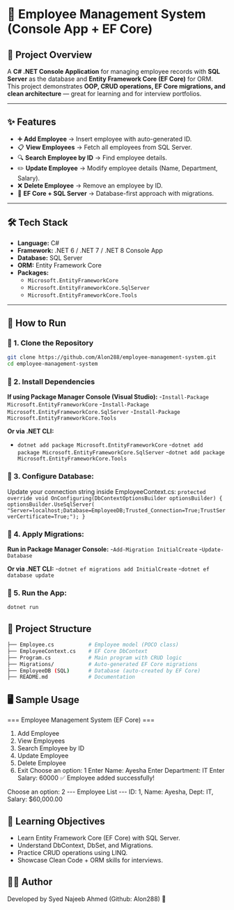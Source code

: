 # 🏢 Employee Management System (Console App + EF Core)

## 📖 Project Overview
A **C# .NET Console Application** for managing employee records with **SQL Server** as the database and **Entity Framework Core (EF Core)** for ORM.  
This project demonstrates **OOP, CRUD operations, EF Core migrations, and clean architecture** — great for learning and for interview portfolios.  

---

## ✨ Features
- ➕ **Add Employee** → Insert employee with auto-generated ID.  
- 📋 **View Employees** → Fetch all employees from SQL Server.  
- 🔍 **Search Employee by ID** → Find employee details.  
- ✏️ **Update Employee** → Modify employee details (Name, Department, Salary).  
- ❌ **Delete Employee** → Remove an employee by ID.  
- 💾 **EF Core + SQL Server** → Database-first approach with migrations.  

---

## 🛠️ Tech Stack
- **Language:** C#  
- **Framework:** .NET 6 / .NET 7 / .NET 8 Console App  
- **Database:** SQL Server  
- **ORM:** Entity Framework Core  
- **Packages:**  
  - `Microsoft.EntityFrameworkCore`  
  - `Microsoft.EntityFrameworkCore.SqlServer`  
  - `Microsoft.EntityFrameworkCore.Tools`  

---

## 🚀 How to Run

### 🔹 1. Clone the Repository
```bash
git clone https://github.com/Alon288/employee-management-system.git
cd employee-management-system
```
### 🔹 2. Install Dependencies
**If using Package Manager Console (Visual Studio):**
  -`Install-Package Microsoft.EntityFrameworkCore`
  -`Install-Package Microsoft.EntityFrameworkCore.SqlServer`
  -`Install-Package Microsoft.EntityFrameworkCore.Tools`
  
**Or via .NET CLI:**
  - `dotnet add package Microsoft.EntityFrameworkCore`
  -`dotnet add package Microsoft.EntityFrameworkCore.SqlServer`
  -`dotnet add package Microsoft.EntityFrameworkCore.Tools`

### 🔹 3. Configure Database:
Update your connection string inside EmployeeContext.cs:
`protected override void OnConfiguring(DbContextOptionsBuilder optionsBuilder)
{
    optionsBuilder.UseSqlServer(
        "Server=localhost;Database=EmployeeDB;Trusted_Connection=True;TrustServerCertificate=True;");
}
`
### 🔹 4. Apply Migrations:
**Run in Package Manager Console:**
  -`Add-Migration InitialCreate`
  -`Update-Database`

**Or via .NET CLI:**
-`dotnet ef migrations add InitialCreate`
-`dotnet ef database update`

### 🔹 5. Run the App:
`dotnet run`

## 📂 Project Structure
```bash
├── Employee.cs           # Employee model (POCO class)
├── EmployeeContext.cs    # EF Core DbContext
├── Program.cs            # Main program with CRUD logic
├── Migrations/           # Auto-generated EF Core migrations
├── EmployeeDB (SQL)      # Database (auto-created by EF Core)
├── README.md             # Documentation
```

## 🖥️ Sample Usage
=== Employee Management System (EF Core) ===
1. Add Employee
2. View Employees
3. Search Employee by ID
4. Update Employee
5. Delete Employee
6. Exit
Choose an option: 1
Enter Name: Ayesha
Enter Department: IT
Enter Salary: 60000
✅ Employee added successfully!

Choose an option: 2
--- Employee List ---
ID: 1, Name: Ayesha, Dept: IT, Salary: $60,000.00

## 🎯 Learning Objectives
  - Learn Entity Framework Core (EF Core) with SQL Server.
  - Understand DbContext, DbSet, and Migrations.
  - Practice CRUD operations using LINQ.
  - Showcase Clean Code + ORM skills for interviews.

## 👨‍💻 Author
Developed by Syed Najeeb Ahmed (Github: Alon288) 👋






